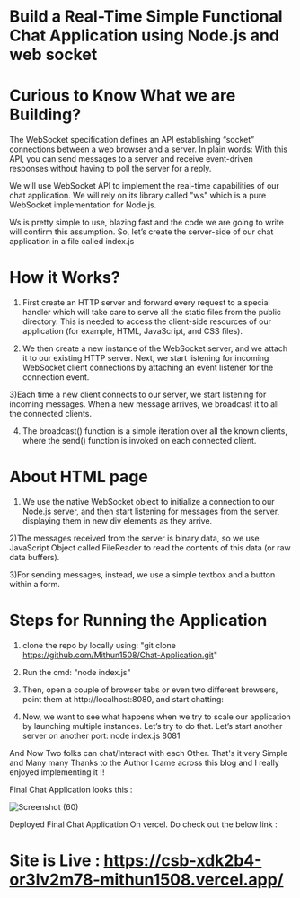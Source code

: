 # Build a Real-Time Simple Functional Chat Application using Node.js and web socket 

# Curious to Know What we are Building?
The WebSocket specification defines an API establishing “socket” connections between a web browser and a server. 
In plain words: With this API, you can send messages to a server and receive event-driven responses without having to poll the server for a reply.

We will use WebSocket API to implement the real-time capabilities of our chat application. We will rely on its library called "ws" which is a pure WebSocket implementation for Node.js.

Ws is pretty simple to use, blazing fast and the code we are going to write will confirm this assumption. So, let’s create the server-side of our chat application in a file called index.js

# How it Works?

1) First create an HTTP server and forward every request to a special handler which will take care to serve all the static files from the public directory. This is needed to access the client-side resources of our application (for example, HTML, JavaScript, and CSS files).

2) We then create a new instance of the WebSocket server, and we attach it to our existing HTTP server. Next, we start listening for incoming WebSocket client connections by attaching an event listener for the connection event.

3)Each time a new client connects to our server, we start listening for incoming messages. When a new message arrives, we broadcast it to all the connected clients.

4) The broadcast() function is a simple iteration over all the known clients, where the send() function is invoked on each connected client. 

# About HTML page 

1) We use the native WebSocket object to initialize a connection to our Node.js server, and then start listening for messages from the server, displaying them in new div elements as they arrive.

2)The messages received from the server is binary data, so we use JavaScript Object called FileReader to read the contents of this data (or raw data buffers).

3)For sending messages, instead, we use a simple textbox and a button within a form.

# Steps for Running the Application 

  1) clone the repo by locally using: "git clone https://github.com/Mithun1508/Chat-Application.git"
  
  2)  Run the cmd: "node index.js"
  
  3)  Then, open a couple of browser tabs or even two different browsers, point them at http://localhost:8080, and start chatting:
  
  4) Now, we want to see what happens when we try to scale our application by launching multiple instances. Let’s try to do that. Let’s start another server on another port:  node index.js 8081 
  
  And Now Two folks can chat/Interact with each Other. That's it very Simple and Many many Thanks to the Author I came across this blog and I really enjoyed implementing it !!
  
  Final Chat Application looks this :
  
 ![Screenshot (60)](https://user-images.githubusercontent.com/93249038/213846882-0f0d8705-83a5-4668-a1f4-d84c174f4a2e.png)
 
 Deployed Final Chat Application On vercel. Do check out the below link :
 
# Site is Live : https://csb-xdk2b4-or3lv2m78-mithun1508.vercel.app/

